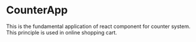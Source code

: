 # CounterApp
This is the fundamental application of react component for counter system. This principle is used in online shopping cart.
